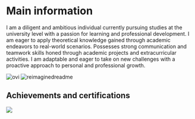 # Main information
I am a diligent and ambitious individual currently pursuing studies at the university level with a passion for learning and professional development. I am eager to apply theoretical knowledge gained through academic endeavors to real-world scenarios. Possesses strong communication and teamwork skills honed through academic projects and extracurricular activities. I am adaptable and eager to take on new challenges with a proactive approach to personal and professional growth.

<img src="https://github-readme-stats.vercel.app/api/top-langs?username=rzhadkpi&show_icons=true&locale=en&layout=compact&theme=chartreuse-dark" alt="ovi" />
<img src="https://myreadme.vercel.app/api/embed/rzhadkpi?panels=userstatistics,toprepositories,toplanguages,commitgraph" alt="reimaginedreadme" />

## Achievements and certifications
<img src="https://i.imgur.com/CpcZ4Ac.png" />
